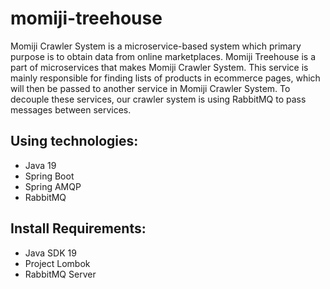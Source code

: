# momiji-treehouse

Momiji Crawler System is a microservice-based system which primary purpose is to obtain data from online marketplaces.
Momiji Treehouse is a part of microservices that makes Momiji Crawler System. This service is mainly responsible for finding lists of products in ecommerce pages, which will then be passed to another service in Momiji Crawler System. To decouple these services, our crawler system is using RabbitMQ to pass messages between services.


## Using technologies:
- Java 19
- Spring Boot
- Spring AMQP
- RabbitMQ

## Install Requirements:
- Java SDK 19
- Project Lombok
- RabbitMQ Server
